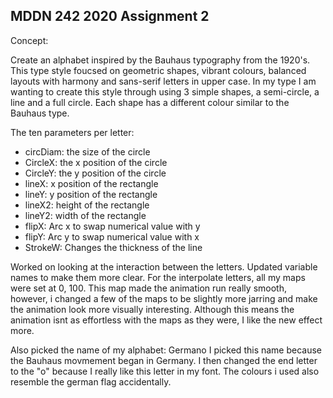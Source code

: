## MDDN 242 2020 Assignment 2

Concept:

Create an alphabet inspired by the Bauhaus typography from the 1920's. This type style foucsed on geometric shapes, vibrant colours, balanced layouts with harmony and sans-serif letters in upper case. In my type I am wanting to create this style through using 3 simple shapes, a semi-circle, a line and a full circle. Each shape has a different colour similar to the Bauhaus type.


The ten parameters per letter:

- circDiam: the size of the circle
- CircleX: the x position of the circle
- CircleY: the y position of the circle 
- lineX: x position of the rectangle 
- lineY: y position of the rectangle 
- lineX2: height of the rectangle 
- lineY2: width of the rectangle 
- flipX: Arc x to swap numerical value with y
- flipY: Arc y to swap numerical value with x 
- StrokeW: Changes the thickness of the line 


Worked on looking at the interaction between the letters. Updated variable names to make them more clear. For the interpolate letters, all my maps were set at 0, 100. This map made the animation run really smooth, however, i changed a few of the maps to be slightly more jarring and make the animation look more visually interesting. Although this means the animation isnt as effortless with the maps as they were, I like the new effect more.

Also picked the name of my alphabet: Germano
I picked this name because the Bauhaus movmement began in Germany. I then changed the end letter to the "o" because I really like this letter in my font. The colours i used also resemble the german flag accidentally. 
